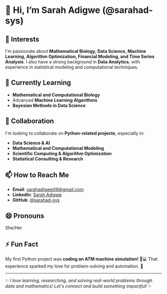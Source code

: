 # 👋 Hi, I’m Sarah Adigwe (@sarahad-sys)

## 👀 Interests
I'm passionate about **Mathematical Biology, Data Science, Machine Learning, Algorithm Optimization, Financial Modeling, and Time Series Analysis**. I also have a strong background in **Data Analytics**, with experience in statistical modeling and computational techniques.

## 🌱 Currently Learning
- **Mathematical and Computational Biology**
- Advanced **Machine Learning Algorithms**
- **Bayesian Methods in Data Science**


## 💞️ Collaboration
I'm looking to collaborate on **Python-related projects**, especially in:
- **Data Science & AI**
- **Mathematical and Computational Modeling**
- **Scientific Computing & Algorithm Optimization**
- **Statistical Consulting & Research**

## 📫 How to Reach Me
- **Email**: [sarahadigwe09@gmail.com](mailto:sarahadigwe09@gmail.com)
- **LinkedIn**: [Sarah Adigwe](https://www.linkedin.com/in/sarah-adigwe)
- **GitHub**: [@sarahad-sys](https://github.com/sarahad-sys)

## 😄 Pronouns
She/Her  

## ⚡ Fun Fact
My first Python project was **coding an ATM machine simulation!** 🏦💻 That experience sparked my love for problem-solving and automation. 🚀

---

✨ _I love learning, researching, and solving real-world problems through data and mathematics! Let's connect and build something impactful!_ ✨
